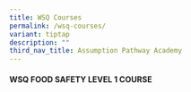 ```yaml
---
title: WSQ Courses
permalink: /wsq-courses/
variant: tiptap
description: ""
third_nav_title: Assumption Pathway Academy
---
```

<h4>WSQ FOOD SAFETY LEVEL 1 COURSE</h4>
<p></p>